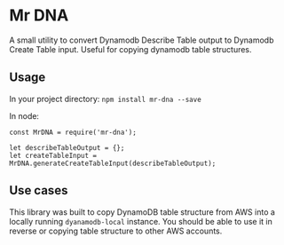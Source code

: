 Mr DNA
======

A small utility to convert Dynamodb Describe Table output to Dynamodb Create Table input. Useful for copying dynamodb table structures.

Usage
-----

In your project directory:
`npm install mr-dna --save`

In node:
```
const MrDNA = require('mr-dna');

let describeTableOutput = {};
let createTableInput = MrDNA.generateCreateTableInput(describeTableOutput);
```

Use cases
---------

This library was built to copy DynamoDB table structure from AWS into a locally running `dyanamodb-local` instance. You should be able to use it in reverse or copying table structure to other AWS accounts.
